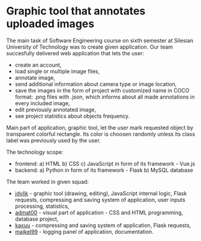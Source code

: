 # Graphic tool that annotates uploaded images
The main task of Software Engineering course on sixth semester at Silesian University of Technology was to create given application. Our team succesfully delivered web application that lets the user:
- create an account,
- load single or multiple image files,
- annotate image,
- send additional information about camera type or image location,
- save the images in the form of project with customized name in COCO format: .png files with .json, which informs about all made annotations in every included image,
- edit previously annotated image,
- see project statistics about objects frequency.

Main part of application, graphic tool, let the user mark requested object by transparent colorful rectangle. Its color is choosen randomly unless its class label was previously used by the user. 

The technology scope:

- frontend:
  a) HTML
  b) CSS
  c) JavaScript in form of its framework - Vue.js
- backend:
  a) Python in form of its framework - Flask
  b) MySQL database


The team worked in given squad:

- [jdylik](https://github.com/jdylik) - graphic tool (drawing, editing), JavaScript internal logic, Flask requests, compressing and saving system of application, user inputs processing, statistics,
- [admat00](https://github.com/admat00) - visual part of application - CSS and HTML programming, database project,
- [kaxuu](https://github.com/kaxuu) - compressing and saving system of application, Flask requests,
- [majkel99](https://github.com/majkel99) - logging panel of application, documentation.
